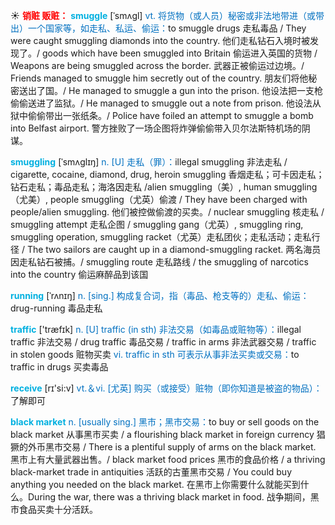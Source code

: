 ☀ <font color="red">**销赃 贩赃：**</font>
<font color="sky blue">**smuggle**</font> [ˈsmʌgl]
<font color="#0070c0">vt. 将货物（或人员）秘密或非法地带进（或带出）一个国家等，如走私、私运、偷运：</font>to smuggle drugs 走私毒品 / They were caught smuggling diamonds into the country. 他们走私钻石入境时被发现了。/ goods which have been smuggled into Britain 偷运进入英国的货物 / Weapons are being smuggled across the border. 武器正被偷运过边境。/ Friends managed to smuggle him secretly out of the country. 朋友们将他秘密送出了国。/ He managed to smuggle a gun into the prison. 他设法把一支枪偷偷送进了监狱。/ He managed to smuggle out a note from prison. 他设法从狱中偷偷带出一张纸条。/ Police have foiled an attempt to smuggle a bomb into Belfast airport. 警方挫败了一场企图将炸弹偷偷带入贝尔法斯特机场的阴谋。
           
<font color="sky blue">**smuggling**</font> [ˈsmʌglɪŋ]
<font color="#0070c0">n. [U] 走私（罪）：</font>illegal smuggling 非法走私 / cigarette, cocaine, diamond, drug, heroin smuggling 香烟走私；可卡因走私；钻石走私；毒品走私；海洛因走私 /alien smuggling（美）, human smuggling（尤美）, people smuggling（尤英）偷渡 / They have been charged with people/alien smuggling. 他们被控做偷渡的买卖。/ nuclear smuggling 核走私 / smuggling attempt 走私企图 / smuggling gang（尤英）, smuggling ring, smuggling operation, smuggling racket（尤英）走私团伙；走私活动；走私行径 / The two sailors are caught up in a diamond-smuggling racket. 两名海员因走私钻石被捕。/ smuggling route 走私路线 / the smuggling of narcotics into the country 偷运麻醉品到该国
           
<font color="sky blue">**running**</font> [ˈrʌnɪŋ]
<font color="#0070c0">n. [sing.] 构成复合词，指（毒品、枪支等的）走私、偷运：</font>drug-running 毒品走私

<font color="sky blue">**traffic**</font> ['træfɪk] 
<font color="#0070c0">n. [U] traffic (in sth) 非法交易（如毒品或赃物等）：</font>illegal traffic 非法交易 / drug traffic 毒品交易 / traffic in arms 非法武器交易 / traffic in stolen goods 赃物买卖 <font color="#0070c0">vi. traffic in sth 可表示从事非法买卖或交易：</font>to traffic in drugs 买卖毒品

<font color="sky blue">**receive**</font> [rɪ'si:v] 
<font color="#0070c0">vt.＆vi. [尤英] 购买（或接受）赃物（即你知道是被盗的物品）：</font>了解即可
           
<font color="sky blue">**black market**</font>
<font color="#0070c0">n. [usually sing.] 黑市；黑市交易：</font>to buy or sell goods on the black market 从事黑市买卖 / a flourishing black market in foreign currency 猖獗的外币黑市交易 / There is a plentiful supply of arms on the black market. 黑市上有大量武器出售。/ black market food prices 黑市的食品价格 / a thriving black-market trade in antiquities 活跃的古董黑市交易 / You could buy anything you needed on the black market. 在黑市上你需要什么就能买到什么。During the war, there was a thriving black market in food. 战争期间，黑市食品买卖十分活跃。
